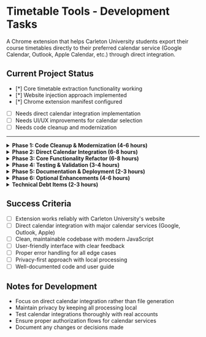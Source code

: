 # Timetable Tools - Development Tasks

A Chrome extension that helps Carleton University students export their course timetables directly to their preferred calendar service (Google Calendar, Outlook, Apple Calendar, etc.) through direct integration.

## Current Project Status
- [*] Core timetable extraction functionality working
- [*] Website injection approach implemented
- [*] Chrome extension manifest configured
- [ ] Needs direct calendar integration implementation
- [ ] Needs UI/UX improvements for calendar selection
- [ ] Needs code cleanup and modernization

---

<details>
<summary><strong>Phase 1: Code Cleanup & Modernization (4-6 hours)</strong></summary>

### Modernize JavaScript code (2-3 hours)
- [S] **Convert to ES6+ syntax**
  <details>
  <summary>Details</summary>
  > **What**: Update carleton-timetables.js to use modern JavaScript features
  > **Why**: Makes code more readable and maintainable
  > **How**: Replace var with const/let, convert functions to arrow functions, use template literals
  </details>

- [*] **Use async/await instead of callbacks**
  <details>
  <summary>Details</summary>
  > **What**: Replace callback-based code with async/await for better readability
  > **Why**: Async/await is easier to read and debug than nested callbacks
  > **How**: Convert functions that use callbacks to use async/await instead
  </details>

- [*] **Implement proper error handling**
  <details>
  <summary>Details</summary>
  > **What**: Add comprehensive error handling throughout the codebase
  > **Why**: Currently errors can cause the extension to fail silently
  > **How**: Add try-catch blocks and proper error logging
  </details>

### Clean up code structure (2-3 hours)
- [ ] **Remove all console.log statements**
  <details>
  <summary>Details</summary>
  > **What**: Remove all debug console.log, console.error, and console.warn statements
  > **Why**: Debug code shouldn't be in production and clutters the console
  > **How**: Search for all console statements and remove them, or replace with proper logging
  </details>

- [ ] **Add proper JSDoc comments**
  <details>
  <summary>Details</summary>
  > **What**: Add documentation comments to all functions explaining what they do
  > **Why**: Makes the code easier to understand for new developers
  > **How**: Add /** */ comments above each function describing parameters, return values, and purpose
  </details>

- [ ] **Implement consistent naming conventions**
  <details>
  <summary>Details</summary>
  > **What**: Ensure all variables, functions, and files follow consistent naming patterns
  > **Why**: Makes code more readable and professional
  > **How**: Use camelCase for variables/functions, PascalCase for classes, kebab-case for files
  </details>

- [ ] **Add input validation**
  <details>
  <summary>Details</summary>
  > **What**: Add checks to ensure data is valid before processing it
  > **Why**: Prevents crashes and unexpected behavior from invalid data
  > **How**: Add checks for null/undefined values, validate data types, and handle edge cases
  </details>

</details>

<details>
<summary><strong>Phase 2: Direct Calendar Integration (6-8 hours)</strong></summary>

### Implement calendar service integration (4-5 hours)
- [ ] **Create calendar service selection UI**
  <details>
  <summary>Details</summary>
  > **What**: Design an interface for users to select their preferred calendar service
  > **Why**: Users need to choose where to export their timetable
  > **How**: Create a modal or dropdown with options for Google Calendar, Outlook, Apple Calendar, etc.
  </details>

- [ ] **Implement Google Calendar integration**
  <details>
  <summary>Details</summary>
  > **What**: Add direct integration with Google Calendar API
  > **Why**: Many students use Google Calendar as their primary calendar
  > **How**: Use Google Calendar API to create events directly in the user's calendar
  </details>

- [ ] **Implement Outlook calendar integration**
  <details>
  <summary>Details</summary>
  > **What**: Add direct integration with Outlook/Microsoft Calendar
  > **Why**: Many students use Outlook for academic purposes
  > **How**: Use Microsoft Graph API to create events in Outlook calendar
  </details>

- [ ] **Implement Apple Calendar integration**
  <details>
  <summary>Details</summary>
  > **What**: Add support for Apple Calendar users
  > **Why**: Mac users often prefer Apple Calendar
  > **How**: Use Apple Calendar API or generate calendar files for import
  </details>

- [ ] **Add ICS file as fallback option**
  <details>
  <summary>Details</summary>
  > **What**: Keep ICS file generation as an option for other calendar services
  > **Why**: Not all calendar services have direct API integration
  > **How**: Generate ICS files for services without direct API access
  </details>

### Enhance injected UI (2-3 hours)
- [ ] **Design contextual export button**
  <details>
  <summary>Details</summary>
  > **What**: Create a clean, contextual export button that appears on Carleton timetable pages
  > **Why**: The button should look native to the page and be easily discoverable
  > **How**: Design a button that matches Carleton's UI style and position it prominently
  </details>

- [ ] **Add loading states and progress indicators**
  <details>
  <summary>Details</summary>
  > **What**: Show users exactly what step the extension is on during extraction and integration
  > **Why**: Users need feedback to know the extension is working
  > **How**: Display step-by-step progress like "Extracting courses...", "Connecting to Google Calendar...", "Importing events..."
  </details>

- [ ] **Implement proper error messaging**
  <details>
  <summary>Details</summary>
  > **What**: Show user-friendly error messages when something goes wrong
  > **Why**: Current error messages are technical and confusing
  > **How**: Create simple, actionable error messages like "Please authorize calendar access"
  </details>

- [ ] **Add success confirmation**
  <details>
  <summary>Details</summary>
  > **What**: Show a clear success message when calendar import completes
  > **Why**: Users need to know the import worked
  > **How**: Display a success message with confirmation and link to view calendar
  </details>

</details>

<details>
<summary><strong>Phase 3: Core Functionality Refactor (6-8 hours)</strong></summary>

### Modularize timetable logic (4-5 hours)
- [ ] **Break down carleton-timetables.js into smaller, focused functions**
  <details>
  <summary>Details</summary>
  > **What**: Split the large 473-line file into smaller, more manageable functions
  > **Why**: The current file is too large and does too many things, making it hard to understand and maintain
  > **How**: Identify logical sections (extraction, calendar integration, UI) and split them into separate functions
  </details>

- [ ] **Create TimetableExtractor class**
  <details>
  <summary>Details</summary>
  > **What**: Create a class that handles all the timetable extraction logic
  > **Why**: Encapsulate the extraction logic and make it more organized and testable
  > **How**: Move extraction functions into a class with methods like extract(), parseCourses(), etc.
  </details>

- [ ] **Create CalendarIntegrator class**
  <details>
  <summary>Details</summary>
  > **What**: Create a class that handles direct calendar service integration
  > **Why**: Separate calendar integration from extraction logic for better organization
  > **How**: Move calendar-related functions into a class with methods like integrateWithGoogle(), integrateWithOutlook(), etc.
  </details>

- [ ] **Add proper error handling**
  <details>
  <summary>Details</summary>
  > **What**: Add try-catch blocks and proper error messages throughout the extraction and integration process
  > **Why**: Currently the extension can fail silently or with unclear error messages
  > **How**: Wrap each major operation in try-catch and provide user-friendly error messages
  </details>

### Improve state management (2-3 hours)
- [ ] **Replace complex session storage with simple state machine**
  <details>
  <summary>Details</summary>
  > **What**: Replace the complex session storage system with a simple state machine
  > **Why**: Current state management is hard to follow and error-prone
  > **How**: Create a simple state enum (IDLE, EXTRACTING, INTEGRATING, COMPLETE, ERROR) and manage transitions
  </details>

- [ ] **Implement proper loading states**
  <details>
  <summary>Details</summary>
  > **What**: Add visual feedback when the extension is working
  > **Why**: Users need to know the extension is working and not frozen
  > **How**: Show loading spinners, progress bars, or status messages during extraction and integration
  </details>

- [ ] **Handle edge cases (no courses, network errors, etc.)**
  <details>
  <summary>Details</summary>
  > **What**: Add handling for scenarios like no courses enrolled, network failures, or invalid data
  > **Why**: The extension should gracefully handle all possible scenarios
  > **How**: Add checks for empty course lists, network timeouts, and provide helpful error messages
  </details>

</details>

<details>
<summary><strong>Phase 4: Testing & Validation (3-4 hours)</strong></summary>

### Test core functionality (2-3 hours)
- [ ] **Test timetable extraction on Carleton site**
  <details>
  <summary>Details</summary>
  > **What**: Test the extension on the actual Carleton University website
  > **Why**: Need to ensure it works with the real website, not just in isolation
  > **How**: Load the extension in Chrome, go to Carleton's site, and test the export feature
  </details>

- [ ] **Test direct calendar integrations**
  <details>
  <summary>Details</summary>
  > **What**: Test that events are properly created in each calendar service
  > **Why**: Users need to verify their schedule appears correctly in their chosen calendar
  > **How**: Test Google Calendar, Outlook, and Apple Calendar integrations with real accounts
  </details>

- [ ] **Verify term detection logic**
  <details>
  <summary>Details</summary>
  > **What**: Test that the extension correctly detects the current academic term
  > **Why**: Users need the correct term to be selected automatically
  > **How**: Test during different times of year to ensure term detection works correctly
  </details>

### Error handling tests (1-2 hours)
- [ ] **Test with no courses enrolled**
  <details>
  <summary>Details</summary>
  > **What**: Test what happens when a user has no courses enrolled for the selected term
  > **Why**: Need to handle this edge case gracefully
  > **How**: Create a test scenario where no courses are found and verify proper error message
  </details>

- [ ] **Test calendar authorization failures**
  <details>
  <summary>Details</summary>
  > **What**: Test how the extension behaves when calendar access is denied
  > **Why**: Users might not authorize calendar access
  > **How**: Test with revoked permissions and verify proper error handling
  </details>

- [ ] **Test with network failures**
  <details>
  <summary>Details</summary>
  > **What**: Test how the extension behaves when calendar services are unavailable
  > **Why**: Network issues can cause calendar integration to fail
  > **How**: Simulate slow network or service outages and test error handling
  </details>

</details>

<details>
<summary><strong>Phase 5: Documentation & Deployment (2-3 hours)</strong></summary>

### Update documentation (1-2 hours)
- [ ] **Rewrite README.md with clear project description**
  <details>
  <summary>Details</summary>
  > **What**: Update the README to clearly describe what the extension does and how to use it
  > **Why**: Users and developers need accurate documentation
  > **How**: Add clear description, features list, installation instructions, and usage guide
  </details>

- [ ] **Add installation instructions**
  <details>
  <summary>Details</summary>
  > **What**: Create clear step-by-step installation instructions
  > **Why**: Users need to know how to install the extension
  > **How**: Add instructions for both Chrome Web Store and manual installation
  </details>

- [ ] **Document API/function usage**
  <details>
  <summary>Details</summary>
  > **What**: Document how to use the main functions and classes
  > **Why**: Future developers need to understand how the code works
  > **How**: Add JSDoc comments and create API documentation
  </details>

- [ ] **Create user guide**
  <details>
  <summary>Details</summary>
  > **What**: Create a simple guide for end users
  > **Why**: Users need to know how to use the extension
  > **How**: Create a simple guide with screenshots and step-by-step instructions
  </details>

### Prepare for deployment (1-1 hours)
- [ ] **Update manifest.json version**
  <details>
  <summary>Details</summary>
  > **What**: Increment the version number in manifest.json
  > **Why**: Chrome Web Store requires version updates for new releases
  > **How**: Update the version field in manifest.json (e.g., from 2.5.8.0 to 2.6.0.0)
  </details>

- [ ] **Test in Chrome Web Store**
  <details>
  <summary>Details</summary>
  > **What**: Test the extension as it would appear in the Chrome Web Store
  > **Why**: Ensure the extension works properly when installed from the store
  > **How**: Package the extension and test installation from a .crx file
  </details>

- [ ] **Create release notes**
  <details>
  <summary>Details</summary>
  > **What**: Document what changes were made in this version
  > **Why**: Users need to know what's new or fixed
  > **How**: Create a CHANGELOG.md or update release notes with key changes
  </details>

</details>

<details>
<summary><strong>Phase 6: Optional Enhancements (4-6 hours)</strong></summary>

### Performance optimizations (2-3 hours)
- [ ] **Minimize bundle size**
  <details>
  <summary>Details</summary>
  > **What**: Reduce the total size of the extension files
  > **Why**: Smaller extensions load faster and use less memory
  > **How**: Remove unused code, minify JavaScript/CSS, optimize images
  </details>

- [ ] **Optimize DOM queries**
  <details>
  <summary>Details</summary>
  > **What**: Make DOM element selection more efficient
  > **Why**: Faster DOM queries improve extension performance
  > **How**: Cache DOM elements, use more specific selectors, avoid repeated queries
  </details>

- [ ] **Implement caching where appropriate**
  <details>
  <summary>Details</summary>
  > **What**: Cache frequently accessed data to avoid repeated operations
  > **Why**: Caching can significantly improve performance
  > **How**: Cache term data, user preferences, and other frequently accessed information
  </details>

### Additional features (2-3 hours)
- [ ] **Add support for other universities (if needed)**
  <details>
  <summary>Details</summary>
  > **What**: Extend the extension to work with other university websites
  > **Why**: Could expand the user base beyond Carleton University
  > **How**: Create modular extractors for different university systems
  </details>

- [ ] **Implement batch export for multiple terms**
  <details>
  <summary>Details</summary>
  > **What**: Allow users to export multiple terms at once
  > **Why**: Some users want their entire academic schedule
  > **How**: Add checkboxes for multiple terms and integrate all courses into calendar
  </details>

- [ ] **Add calendar sync options**
  <details>
  <summary>Details</summary>
  > **What**: Allow users to sync existing calendar events or update them
  > **Why**: Users might want to update their schedule when courses change
  > **How**: Add options to update existing events or sync with current calendar
  </details>

</details>

<details>
<summary><strong>Technical Debt Items (2-3 hours)</strong></summary>

### Security improvements (1-2 hours)
- [ ] **Audit permissions in manifest.json**
  <details>
  <summary>Details</summary>
  > **What**: Review all permissions requested by the extension
  > **Why**: Only request permissions that are actually needed for security
  > **How**: Check each permission and remove any that aren't essential
  </details>

- [ ] **Implement Content Security Policy**
  <details>
  <summary>Details</summary>
  > **What**: Add CSP headers to prevent XSS attacks
  > **Why**: Improves security by restricting what scripts can run
  > **How**: Add appropriate CSP headers in manifest.json
  </details>

- [ ] **Validate all user inputs**
  <details>
  <summary>Details</summary>
  > **What**: Add validation for any data entered by users
  > **Why**: Prevents security vulnerabilities from malicious input
  > **How**: Add input validation for settings, term selection, etc.
  </details>

### Privacy & Accessibility (1-1 hours)
- [ ] **Ensure all processing happens locally**
  <details>
  <summary>Details</summary>
  > **What**: Verify that no user data is sent to external servers
  > **Why**: Privacy is a core principle of the extension
  > **How**: Audit all network requests and ensure data stays local
  </details>

- [ ] **Add ARIA labels**
  <details>
  <summary>Details</summary>
  > **What**: Add accessibility labels to UI elements
  > **Why**: Makes the extension usable by people with disabilities
  > **How**: Add aria-label attributes to buttons, inputs, and other interactive elements
  </details>

- [ ] **Ensure keyboard navigation**
  <details>
  <summary>Details</summary>
  > **What**: Make sure all functionality can be accessed via keyboard
  > **Why**: Some users rely on keyboard navigation
  > **How**: Test tab order and ensure all buttons/links are keyboard accessible
  </details>

</details>

## Success Criteria
- [ ] Extension works reliably with Carleton University's website
- [ ] Direct calendar integration with major calendar services (Google, Outlook, Apple)
- [ ] Clean, maintainable codebase with modern JavaScript
- [ ] User-friendly interface with clear feedback
- [ ] Proper error handling for all edge cases
- [ ] Privacy-first approach with local processing
- [ ] Well-documented code and user guide

## Notes for Development
- Focus on direct calendar integration rather than file generation
- Maintain privacy by keeping all processing local
- Test calendar integrations thoroughly with real accounts
- Ensure proper authorization flows for calendar services
- Document any changes or decisions made 